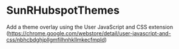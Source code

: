 # SunRHubspotThemes
Add a theme overlay using the User JavaScript and CSS extension (https://chrome.google.com/webstore/detail/user-javascript-and-css/nbhcbdghjpllgmfilhnhkllmkecfmpld)
